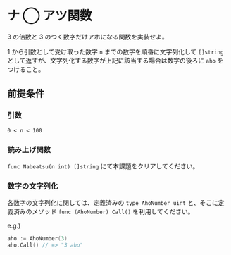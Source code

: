 # ナ ◯ アツ関数

3 の倍数と 3 のつく数字だけアホになる関数を実装せよ。

1 から引数として受け取った数字 `n` までの数字を順番に文字列化して `[]string` として返すが、文字列化する数字が上記に該当する場合は数字の後ろに `aho` をつけること。

## 前提条件

### 引数

`0 < n < 100`

### 読み上げ関数

`func Nabeatsu(n int) []string` にて本課題をクリアしてください。

### 数字の文字列化

各数字の文字列化に関しては、定義済みの `type AhoNumber uint` と、そこに定義済みのメソッド `func (AhoNumber) Call()` を利用してください。

e.g.)

```go
aho := AhoNumber(3)
aho.Call() // => "3 aho"
```
